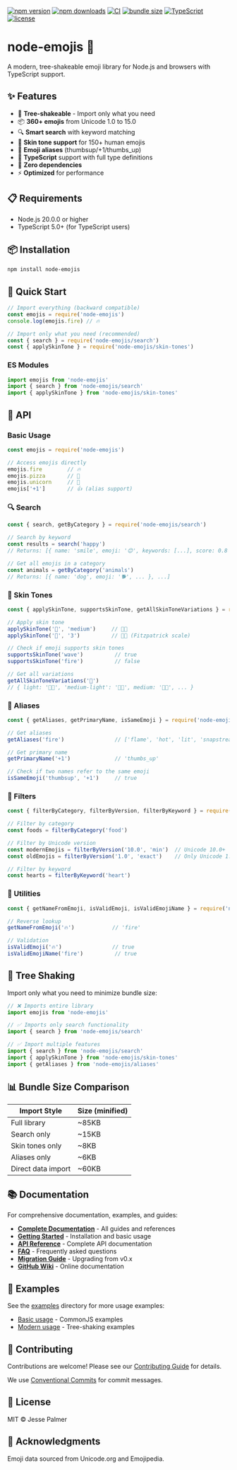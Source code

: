 [![npm version](https://img.shields.io/npm/v/node-emojis.svg)](https://www.npmjs.com/package/node-emojis)
[![npm downloads](https://img.shields.io/npm/dw/node-emojis.svg)](https://www.npmjs.com/package/node-emojis)
[![CI](https://github.com/jesselpalmer/node-emojis/workflows/CI/badge.svg)](https://github.com/jesselpalmer/node-emojis/actions)
[![bundle size](https://img.shields.io/bundlephobia/min/node-emojis)](https://bundlephobia.com/package/node-emojis)
[![TypeScript](https://img.shields.io/badge/TypeScript-Ready-blue.svg)](https://www.typescriptlang.org/)
[![license](https://img.shields.io/npm/l/node-emojis.svg)](https://github.com/jesselpalmer/node-emojis/blob/master/LICENSE)

# node-emojis 🎉

A modern, tree-shakeable emoji library for Node.js and browsers with TypeScript support.

## ✨ Features

- 🌳 **Tree-shakeable** - Import only what you need
- 📦 **360+ emojis** from Unicode 1.0 to 15.0
- 🔍 **Smart search** with keyword matching
- 🎨 **Skin tone support** for 150+ human emojis
- 🔄 **Emoji aliases** (thumbsup/+1/thumbs_up)
- 📝 **TypeScript** support with full type definitions
- 🚀 **Zero dependencies**
- ⚡ **Optimized** for performance

## 📋 Requirements

- Node.js 20.0.0 or higher
- TypeScript 5.0+ (for TypeScript users)

## 📦 Installation

```bash
npm install node-emojis
```

## 🚀 Quick Start

```javascript
// Import everything (backward compatible)
const emojis = require('node-emojis')
console.log(emojis.fire) // 🔥

// Import only what you need (recommended)
const { search } = require('node-emojis/search')
const { applySkinTone } = require('node-emojis/skin-tones')
```

### ES Modules

```javascript
import emojis from 'node-emojis'
import { search } from 'node-emojis/search'
import { applySkinTone } from 'node-emojis/skin-tones'
```

## 📖 API

### Basic Usage

```javascript
const emojis = require('node-emojis')

// Access emojis directly
emojis.fire        // 🔥
emojis.pizza       // 🍕
emojis.unicorn     // 🦄
emojis['+1']       // 👍 (alias support)
```

### 🔍 Search

```javascript
const { search, getByCategory } = require('node-emojis/search')

// Search by keyword
const results = search('happy')
// Returns: [{ name: 'smile', emoji: '😊', keywords: [...], score: 0.8 }, ...]

// Get all emojis in a category
const animals = getByCategory('animals')
// Returns: [{ name: 'dog', emoji: '🐕', ... }, ...]
```

### 🎨 Skin Tones

```javascript
const { applySkinTone, supportsSkinTone, getAllSkinToneVariations } = require('node-emojis/skin-tones')

// Apply skin tone
applySkinTone('👋', 'medium')     // 👋🏽
applySkinTone('👋', '3')          // 👋🏽 (Fitzpatrick scale)

// Check if emoji supports skin tones
supportsSkinTone('wave')          // true
supportsSkinTone('fire')          // false

// Get all variations
getAllSkinToneVariations('👋')
// { light: '👋🏻', 'medium-light': '👋🏼', medium: '👋🏽', ... }
```

### 🔄 Aliases

```javascript
const { getAliases, getPrimaryName, isSameEmoji } = require('node-emojis/aliases')

// Get aliases
getAliases('fire')                // ['flame', 'hot', 'lit', 'snapstreak']

// Get primary name
getPrimaryName('+1')              // 'thumbs_up'

// Check if two names refer to the same emoji
isSameEmoji('thumbsup', '+1')     // true
```

### 🎯 Filters

```javascript
const { filterByCategory, filterByVersion, filterByKeyword } = require('node-emojis/filters')

// Filter by category
const foods = filterByCategory('food')

// Filter by Unicode version
const modernEmojis = filterByVersion('10.0', 'min')  // Unicode 10.0+
const oldEmojis = filterByVersion('1.0', 'exact')    // Only Unicode 1.0

// Filter by keyword
const hearts = filterByKeyword('heart')
```

### 🔧 Utilities

```javascript
const { getNameFromEmoji, isValidEmoji, isValidEmojiName } = require('node-emojis')

// Reverse lookup
getNameFromEmoji('🔥')            // 'fire'

// Validation
isValidEmoji('🔥')                // true
isValidEmojiName('fire')          // true
```

## 🌲 Tree Shaking

Import only what you need to minimize bundle size:

```javascript
// ❌ Imports entire library
import emojis from 'node-emojis'

// ✅ Imports only search functionality
import { search } from 'node-emojis/search'

// ✅ Import multiple features
import { search } from 'node-emojis/search'
import { applySkinTone } from 'node-emojis/skin-tones'
import { getAliases } from 'node-emojis/aliases'
```

## 📊 Bundle Size Comparison

| Import Style | Size (minified) |
|-------------|-----------------|
| Full library | ~85KB |
| Search only | ~15KB |
| Skin tones only | ~8KB |
| Aliases only | ~6KB |
| Direct data import | ~60KB |

## 📚 Documentation

For comprehensive documentation, examples, and guides:

- **[Complete Documentation](./docs/)** - All guides and references
- **[Getting Started](https://github.com/jesselpalmer/node-emojis/wiki/Getting-Started)** - Installation and basic usage
- **[API Reference](https://github.com/jesselpalmer/node-emojis/wiki/API-Reference)** - Complete API documentation
- **[FAQ](https://github.com/jesselpalmer/node-emojis/wiki/FAQ)** - Frequently asked questions
- **[Migration Guide](https://github.com/jesselpalmer/node-emojis/wiki/Migration-Guide)** - Upgrading from v0.x
- **[GitHub Wiki](https://github.com/jesselpalmer/node-emojis/wiki)** - Online documentation

## 🎯 Examples

See the [examples](./examples) directory for more usage examples:

- [Basic usage](./examples/basic-usage.js) - CommonJS examples
- [Modern usage](./examples/modern-usage.js) - Tree-shaking examples

## 🤝 Contributing

Contributions are welcome! Please see our [Contributing Guide](./CONTRIBUTING.md) for details.

We use [Conventional Commits](https://www.conventionalcommits.org/) for commit messages.

## 📄 License

MIT © Jesse Palmer

## 🙏 Acknowledgments

Emoji data sourced from Unicode.org and Emojipedia.
